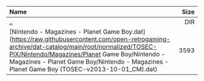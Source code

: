 |Name|Size|
|:---|---:|
|[..](../index.html)|DIR|
|[Nintendo - Magazines - Planet Game Boy.dat](https://raw.githubusercontent.com/open-retrogaming-archive/dat-catalog/main/root/normalized/TOSEC-PIX/Nintendo/Magazines/Planet Game Boy/Nintendo - Magazines - Planet Game Boy/Nintendo - Magazines - Planet Game Boy (TOSEC-v2013-10-01_CM).dat)|3593|

